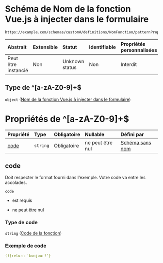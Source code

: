 # Schéma de Nom de la fonction Vue.js à injecter dans le formulaire

```txt
https://example.com/schemas/custom#/definitions/NomFonction/patternProperties/^[a-zA-Z0-9]+$
```



| Abstrait            | Extensible | Statut         | Identifiable | Propriétés personnalisées | Propriétés Additionnelles | Limites d'accès | Défini dans                                                                        |
| :------------------ | :--------- | :------------- | :----------- | :------------------------ | :------------------------ | :-------------- | :--------------------------------------------------------------------------------- |
| Peut être instancié | Non        | Unknown status | Non          | Interdit                  | Interdit                  | aucun           | [FRW.form.schema.json\*](../out/FRW.form.schema.json "ouvrir le schéma d'origine") |

## Type de ^\[a-zA-Z0-9]+$

`object` ([Nom de la fonction Vue.js à injecter dans le formulaire](frw-definitions-nomfonction-patternproperties-nom-de-la-fonction-vuejs-à-injecter-dans-le-formulaire.md))

# Propriétés de ^\[a-zA-Z0-9]+$

| Propriété     | Type     | Obligatoire | Nullable         | Défini par                                                                                                                                                                                                                                                                |
| :------------ | :------- | :---------- | :--------------- | :------------------------------------------------------------------------------------------------------------------------------------------------------------------------------------------------------------------------------------------------------------------------ |
| [code](#code) | `string` | Obligatoire | ne peut être nul | [Schéma sans nom](frw-definitions-nomfonction-patternproperties-nom-de-la-fonction-vuejs-à-injecter-dans-le-formulaire-properties-code-de-la-fonction.md "https://example.com/schemas/custom#/definitions/NomFonction/patternProperties/^\[a-zA-Z0-9]+$/properties/code") |

## code

Doit respecter le format fourni dans l'exemple. Votre code va entre les accolades.

`code`

*   est requis

*   ne peut être nul

### Type de code

`string` ([Code de la fonction](frw-definitions-nomfonction-patternproperties-nom-de-la-fonction-vuejs-à-injecter-dans-le-formulaire-properties-code-de-la-fonction.md))

### Exemple de code

```yaml
(){return 'bonjour!'}

```
